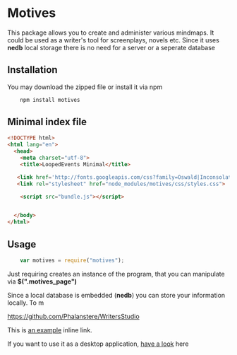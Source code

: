 # Motives

This package allows you to create and administer various mindmaps. It could be used as a writer's tool for screenplays, novels etc.
Since it uses **nedb** local storage there is no need for a server or a seperate database 


## Installation

You may download the zipped file or install it via npm 
 
```javascript
	npm install motives
``` 

## Minimal index file

```html
<!DOCTYPE html>
<html lang="en">
  <head>
    <meta charset="utf-8">
    <title>LoopedEvents Minimal</title>

   <link href='http://fonts.googleapis.com/css?family=Oswald|Inconsolata' rel='stylesheet' type='text/css'>
   <link rel="stylesheet" href="node_modules/motives/css/styles.css">

    <script src="bundle.js"></script> 


  </body>
</html>
``` 


## Usage

```javascript
	var motives = require("motives");
``` 

Just requiring creates an instance of the program, that you can manipulate via **$(".motives_page")**

Since a local database is embedded (**nedb**) you can store your information locally.
To m


https://github.com/Phalanstere/WritersStudio

This is [an example](http://example.com/ "Title") inline link.


If you want to use it as a desktop application, [have a look](https://github.com/Phalanstere/WritersStudio) here






